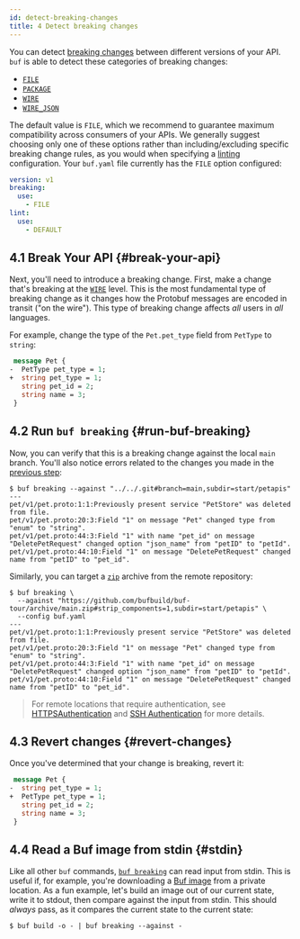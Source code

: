```yaml
---
id: detect-breaking-changes
title: 4 Detect breaking changes
---
```


You can detect [breaking changes][breaking] between different versions of your
API. `buf` is able to detect these categories of breaking changes:

- [`FILE`](../breaking/rules.md#categories)
- [`PACKAGE`](../breaking/rules.md#categories)
- [`WIRE`][wire]
- [`WIRE_JSON`](../breaking/rules.md#categories)

The default value is `FILE`, which we recommend to guarantee maximum
compatibility across consumers of your APIs. We generally suggest choosing only
one of these options rather than including/excluding specific breaking change
rules, as you would when specifying a [linting] configuration. Your `buf.yaml`
file currently has the `FILE` option configured:

```yaml title="buf.yaml"
version: v1
breaking:
  use:
    - FILE
lint:
  use:
    - DEFAULT
```

## 4.1 Break Your API {#break-your-api}

Next, you'll need to introduce a breaking change. First, make a change that's
breaking at the [`WIRE`][wire] level. This is the most fundamental type of
breaking change as it changes how the Protobuf messages are encoded in transit
("on the wire"). This type of breaking change affects _all_ users in _all_
languages.

For example, change the type of the `Pet.pet_type` field from `PetType` to
`string`:

```protobuf title=pet/v1/pet.proto {2-3}
 message Pet {
-  PetType pet_type = 1;
+  string pet_type = 1;
   string pet_id = 2;
   string name = 3;
 }
```

## 4.2 Run `buf breaking` {#run-buf-breaking}

Now, you can verify that this is a breaking change against the local `main`
branch. You'll also notice errors related to the changes you made in the
[previous step](lint-your-api.md):

```terminal
$ buf breaking --against "../../.git#branch=main,subdir=start/petapis"
---
pet/v1/pet.proto:1:1:Previously present service "PetStore" was deleted from file.
pet/v1/pet.proto:20:3:Field "1" on message "Pet" changed type from "enum" to "string".
pet/v1/pet.proto:44:3:Field "1" with name "pet_id" on message "DeletePetRequest" changed option "json_name" from "petID" to "petId".
pet/v1/pet.proto:44:10:Field "1" on message "DeletePetRequest" changed name from "petID" to "pet_id".
```

Similarly, you can target a [`zip`][zip] archive from the remote repository:

```terminal
$ buf breaking \
  --against "https://github.com/bufbuild/buf-tour/archive/main.zip#strip_components=1,subdir=start/petapis" \
  --config buf.yaml
---
pet/v1/pet.proto:1:1:Previously present service "PetStore" was deleted from file.
pet/v1/pet.proto:20:3:Field "1" on message "Pet" changed type from "enum" to "string".
pet/v1/pet.proto:44:3:Field "1" with name "pet_id" on message "DeletePetRequest" changed option "json_name" from "petID" to "petId".
pet/v1/pet.proto:44:10:Field "1" on message "DeletePetRequest" changed name from "petID" to "pet_id".
```

> For remote locations that require authentication, see
> [HTTPSAuthentication](../reference/inputs.md#https) and
> [SSH Authentication](../reference/inputs.md#ssh) for more details.

## 4.3 Revert changes {#revert-changes}

Once you've determined that your change is breaking, revert it:

```protobuf title=pet/v1/pet.proto {2-3}
 message Pet {
-  string pet_type = 1;
+  PetType pet_type = 1;
   string pet_id = 2;
   string name = 3;
 }
```

## 4.4 Read a Buf image from stdin {#stdin}

Like all other `buf` commands, [`buf breaking`][breaking] can read input from
stdin. This is useful if, for example, you're downloading a
[Buf image](../reference/images.md) from a private location. As a fun example,
let's build an image out of our current state, write it to stdout, then compare
against the input from stdin. This should _always_ pass, as it compares the
current state to the current state:

```terminal
$ buf build -o - | buf breaking --against -
```

[breaking]: /breaking/overview
[linting]: /lint/overview
[wire]: ../breaking/rules.md#categories
[zip]: /reference/inputs#zip
